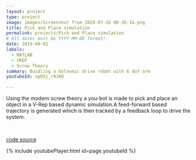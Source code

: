 ```yaml
---
layout: project
type: project
image: images/Screenshot from 2020-07-26 00-36-16.png
title: Pick and Place simulation
permalink: projects/Pick and Place simulation
# All dates must be YYYY-MM-DD format!
date: 2019-09-01
labels:
  - MATLAB
  - VREP
  - Screw Theory
summary: Buidling a holnomic drive robot with 6 dof arm
youtubeId: xpOXj_r9JK0

---
```



Using the modern screw theory a you-bot is made to pick and place an object in a V-Rep based dynamic simulation.A feed-forward based trajectory is generated which is then tracked by a feedback loop to drive the system.

</br>

<a href= "https://github.com/vishwajeet-NU/robotic_manipulation"> ​code source </a>

{% include youtubePlayer.html id=page.youtubeId %}

